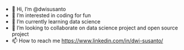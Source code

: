 - 👋 Hi, I’m @dwisusanto
- 👀 I’m interested in coding for fun
- 🌱 I’m currently learning data science
- 💞️ I’m looking to collaborate on data science project and open source project
- 📫 How to reach me https://www.linkedin.com/in/dwi-susanto/

<!---
dwisusanto/dwisusanto is a ✨ special ✨ repository because its `README.md` (this file) appears on your GitHub profile.
You can click the Preview link to take a look at your changes.
--->
